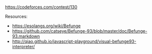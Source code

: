 https://codeforces.com/contest/130

Resources:
- https://esolangs.org/wiki/Befunge
- https://github.com/catseye/Befunge-93/blob/master/doc/Befunge-93.markdown
- http://qiao.github.io/javascript-playground/visual-befunge93-interpreter/
